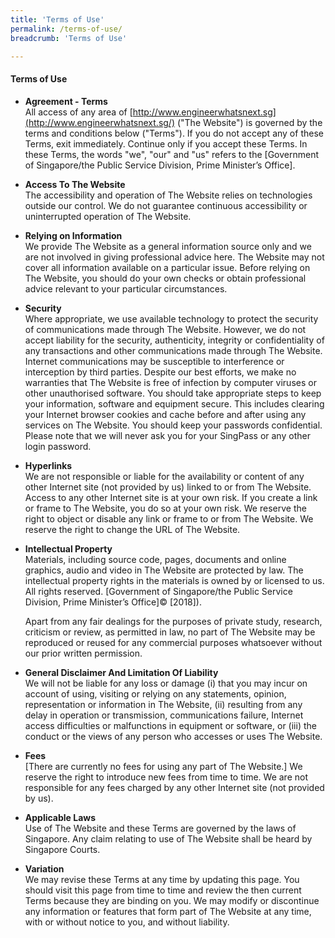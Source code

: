 ```yaml
---
title: 'Terms of Use'
permalink: /terms-of-use/
breadcrumb: 'Terms of Use'

---
```


#### **Terms of Use**

-   **Agreement - Terms**   
    All access of any area of [http://www.engineerwhatsnext.sg](http://www.engineerwhatsnext.sg/) ("The Website") is governed by the terms and conditions below ("Terms"). If you do not accept any of these Terms, exit immediately. Continue only if you accept these Terms. In these Terms, the words "we", "our" and "us" refers to the [Government of Singapore/the Public Service Division, Prime Minister’s Office].
    
    
-   **Access To The Website**    
    The accessibility and operation of The Website relies on technologies outside our control. We do not guarantee continuous accessibility or uninterrupted operation of The Website.
    
    
-   **Relying on Information**    
    We provide The Website as a general information source only and we are not involved in giving professional advice here. The Website may not cover all information available on a particular issue. Before relying on The Website, you should do your own checks or obtain professional advice relevant to your particular circumstances.
    
    
-   **Security**    
    Where appropriate, we use available technology to protect the security of communications made through The Website. However, we do not accept liability for the security, authenticity, integrity or confidentiality of any transactions and other communications made through The Website. Internet communications may be susceptible to interference or interception by third parties. Despite our best efforts, we make no warranties that The Website is free of infection by computer viruses or other unauthorised software. You should take appropriate steps to keep your information, software and equipment secure. This includes clearing your Internet browser cookies and cache before and after using any services on The Website. You should keep your passwords confidential. Please note that we will never ask you for your SingPass or any other login password.
    
    
-   **Hyperlinks**    
    We are not responsible or liable for the availability or content of any other Internet site (not provided by us) linked to or from The Website. Access to any other Internet site is at your own risk. If you create a link or frame to The Website, you do so at your own risk. We reserve the right to object or disable any link or frame to or from The Website. We reserve the right to change the URL of The Website.
    
    
-   **Intellectual Property**    
    Materials, including source code, pages, documents and online graphics, audio and video in The Website are protected by law. The intellectual property rights in the materials is owned by or licensed to us. All rights reserved. [Government of Singapore/the Public Service Division, Prime Minister’s Office]© [2018]).
    
    Apart from any fair dealings for the purposes of private study, research, criticism or review, as permitted in law, no part of The Website may be reproduced or reused for any commercial purposes whatsoever without our prior written permission.
    
    
-   **General Disclaimer And Limitation Of Liability**<br>
    We will not be liable for any loss or damage (i) that you may incur on account of using, visiting or relying on any statements, opinion, representation or information in The Website, (ii) resulting from any delay in operation or transmission, communications failure, Internet access difficulties or malfunctions in equipment or software, or (iii) the conduct or the views of any person who accesses or uses The Website.
    
    
-   **Fees**<br>
    [There are currently no fees for using any part of The Website.] We reserve the right to introduce new fees from time to time. We are not responsible for any fees charged by any other Internet site (not provided by us).
    
    
-   **Applicable Laws**<br>
    Use of The Website and these Terms are governed by the laws of Singapore. Any claim relating to use of The Website shall be heard by Singapore Courts.
    
    
-   **Variation**<br>
    We may revise these Terms at any time by updating this page. You should visit this page from time to time and review the then current Terms because they are binding on you. We may modify or discontinue any information or features that form part of The Website at any time, with or without notice to you, and without liability.
